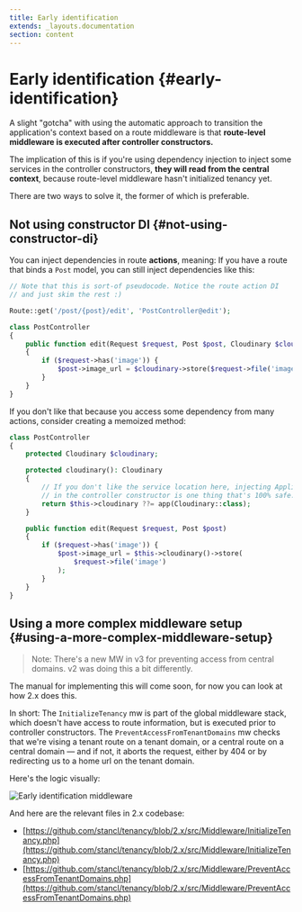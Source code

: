 ```yaml
---
title: Early identification
extends: _layouts.documentation
section: content
---
```


# Early identification {#early-identification}

A slight "gotcha" with using the automatic approach to transition the application's context based on a route middleware is that **route-level middleware is executed after controller constructors.**

The implication of this is if you're using dependency injection to inject some services in the controller constructors, **they will read from the central context**, because route-level middleware hasn't initialized tenancy yet.

There are two ways to solve it, the former of which is preferable.

## Not using constructor DI {#not-using-constructor-di}

You can inject dependencies in route **actions**, meaning: If you have a route that binds a `Post` model, you can still inject dependencies like this:

```php
// Note that this is sort-of pseudocode. Notice the route action DI
// and just skim the rest :)

Route::get('/post/{post}/edit', 'PostController@edit');

class PostController
{
    public function edit(Request $request, Post $post, Cloudinary $cloudinary)
    {
        if ($request->has('image')) {
            $post->image_url = $cloudinary->store($request->file('image'));
        }
    }
}
```

If you don't like that because you access some dependency from many actions, consider creating a memoized method:

```php
class PostController
{
    protected Cloudinary $cloudinary;

    protected cloudinary(): Cloudinary
    {
        // If you don't like the service location here, injecting Application
        // in the controller constructor is one thing that's 100% safe.
        return $this->cloudinary ??= app(Cloudinary::class);
    }

    public function edit(Request $request, Post $post)
    {
        if ($request->has('image')) {
            $post->image_url = $this->cloudinary()->store(
                $request->file('image')
            );
        }
    }
}
```

## Using a more complex middleware setup {#using-a-more-complex-middleware-setup}

> Note: There's a new MW in v3 for preventing access from central domains. v2 was doing this a bit differently.

The manual for implementing this will come soon, for now you can look at how 2.x does this.

In short: The `InitializeTenancy` mw is part of the global middleware stack, which doesn't have access to route information, but is executed prior to controller constructors. The `PreventAccessFromTenantDomains` mw checks that we're vising a tenant route on a tenant domain, or a central route on a central domain — and if not, it aborts the request, either by 404 or by redirecting us to a home url on the tenant domain.

Here's the logic visually:

![Early identification middleware](/assets/images/stancl_tenancy_middleware.png)

And here are the relevant files in 2.x codebase:

- [https://github.com/stancl/tenancy/blob/2.x/src/Middleware/InitializeTenancy.php](https://github.com/stancl/tenancy/blob/2.x/src/Middleware/InitializeTenancy.php)
- [https://github.com/stancl/tenancy/blob/2.x/src/Middleware/PreventAccessFromTenantDomains.php](https://github.com/stancl/tenancy/blob/2.x/src/Middleware/PreventAccessFromTenantDomains.php)
